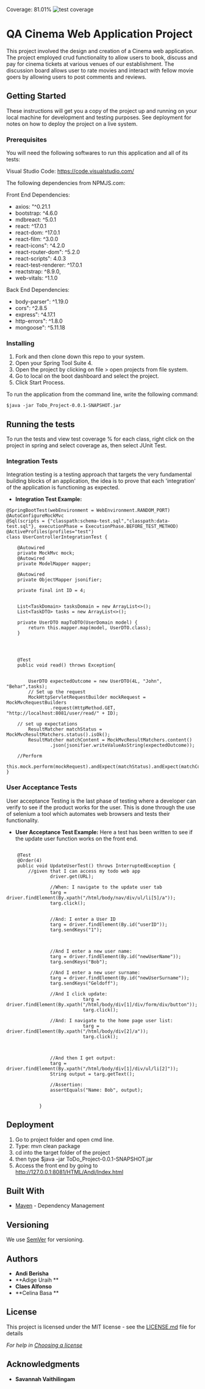 Coverage: 81.01%
![test coverage](https://github.com/calfonsoQA/QAC-TE/blob/dev/Documentation/Backend%20coverage.png)


# QA Cinema Web Application Project
This project involved the design and creation of a Cinema web application. The project employed crud functionality to allow users to book, discuss and pay for cinema tickets at various venues of our establishment. The discussion board allows user to rate movies and interact with fellow movie goers by allowing users to post comments and reviews. 

## Getting Started
These instructions will get you a copy of the project up and running on your local machine for development and testing purposes. See deployment for notes on how to deploy the project on a live system.

### Prerequisites
You will need the following softwares to run this application and all of its tests:

Visual Studio Code: https://code.visualstudio.com/

The following dependencies from NPMJS.com:

Front End Dependencies:

- axios: "^0.21.1
- bootstrap: ^4.6.0
- mdbreact: ^5.0.1
- react: ^17.0.1
- react-dom: ^17.0.1
- react-film: ^3.0.0
- react-icons": ^4.2.0
- react-router-dom": ^5.2.0
- react-scripts": 4.0.3
- react-test-renderer: ^17.0.1
- reactstrap: ^8.9.0,
- web-vitals: ^1.1.0


Back End Dependencies:

- body-parser": ^1.19.0
- cors": ^2.8.5
- express": ^4.17.1
- http-errors": ^1.8.0
- mongoose": ^5.11.18




### Installing
1. Fork and then clone down this repo to your system.
2. Open your Spring Tool Suite 4.
3. Open the project by clicking on file > open projects from file system.
4. Go to local on the boot dashboard and select the project.
5. Click Start Process.

To run the application from the command line, write the following command:

```
$java -jar ToDo_Project-0.0.1-SNAPSHOT.jar 
```

## Running the tests
To run the tests and view test coverage % for each class, right click on the project in spring
and select coverage as, then select JUnit Test.

### Integration Tests 
Integration testing is a testing approach that targets the very fundamental building blocks of an application,
the idea is to prove that each 'integration' of the application is functioning as expected.

* **Integration Test Example:**
```
@SpringBootTest(webEnvironment = WebEnvironment.RANDOM_PORT)
@AutoConfigureMockMvc
@Sql(scripts = {"classpath:schema-test.sql","classpath:data-test.sql"}, executionPhase = ExecutionPhase.BEFORE_TEST_METHOD)
@ActiveProfiles(profiles="test")
class UserControllerIntegrationTest {
	
	@Autowired
	private MockMvc mock;
	@Autowired
	private ModelMapper mapper;
	
	@Autowired
	private ObjectMapper jsonifier;
	
	private final int ID = 4;
	
	
	List<TaskDomain> tasksDomain = new ArrayList<>();
	List<TaskDTO> tasks = new ArrayList<>();
	
	private UserDTO mapToDTO(UserDomain model) {
		return this.mapper.map(model, UserDTO.class); 
	}
	
	
	
	
	@Test
	public void read() throws Exception{
		
		
		UserDTO expectedOutcome = new UserDTO(4L, "John", "Behar",tasks);
		// Set up the request
		MockHttpServletRequestBuilder mockRequest = MockMvcRequestBuilders
				.request(HttpMethod.GET, "http://localhost:8081/user/read/" + ID);
		
	// set up expectations
		ResultMatcher matchStatus = MockMvcResultMatchers.status().isOk();
		ResultMatcher matchContent = MockMvcResultMatchers.content()
				.json(jsonifier.writeValueAsString(expectedOutcome));
		
	//Perform
		this.mock.perform(mockRequest).andExpect(matchStatus).andExpect(matchContent);
}

```

### User Acceptance Tests 
User acceptance Testing is the last phase of testing where a developer can verify to see if the product works for the user.
This is done through the use of selenium a tool which automates web browsers and tests their functionality.

* **User Acceptance Test Example:**
Here a test has been written to see if the update user function works on the front end.
```
	
	@Test
	@Order(4)
    public void UpdateUserTest() throws InterruptedException {
		//given that I can access my todo web app
				driver.get(URL);
				
				//When: I navigate to the update user tab 
				targ = driver.findElement(By.xpath("/html/body/nav/div/ul/li[5]/a"));
				targ.click();
			
				
				//And: I enter a User ID
				targ = driver.findElement(By.id("userID"));
				targ.sendKeys("1");
				
				
			 
			    //And I enter a new user name:
				targ = driver.findElement(By.id("newUserName"));
				targ.sendKeys("Bob");
				
				//And I enter a new user surname:
				targ = driver.findElement(By.id("newUserSurname"));
				targ.sendKeys("Geldoff");
				
			    //And I click update:
							targ = driver.findElement(By.xpath("/html/body/div[1]/div/form/div/button"));
							targ.click();
				
				//And: I navigate to the home page user list:
							targ = driver.findElement(By.xpath("/html/body/div[2]/a"));
							targ.click();
				
				
				
				//And then I get output:
				targ = driver.findElement(By.xpath("/html/body/div[1]/div/ul/li[2]"));
				String output = targ.getText();
				
				//Assertion: 
				assertEquals("Name: Bob", output);

				
			}
```


## Deployment
1. Go to project folder and open cmd line.
2. Type: mvn clean package
3. cd into the target folder of the project
4. then type $java -jar ToDo_Project-0.0.1-SNAPSHOT.jar 
5. Access the front end by going to http://127.0.0.1:8081/HTML/Andi/Index.html





## Built With

* [Maven](https://maven.apache.org/) - Dependency Management

## Versioning

We use [SemVer](http://semver.org/) for versioning.

## Authors

* **Andi Berisha** 
* **Adige Uraih ** 
* **Claes Alfonso**
* **Celina Basa **  

## License

This project is licensed under the MIT license - see the [LICENSE.md](LICENSE.md) file for details 

*For help in [Choosing a license](https://choosealicense.com/)*

## Acknowledgments
* **Savannah Vaithilingam**


